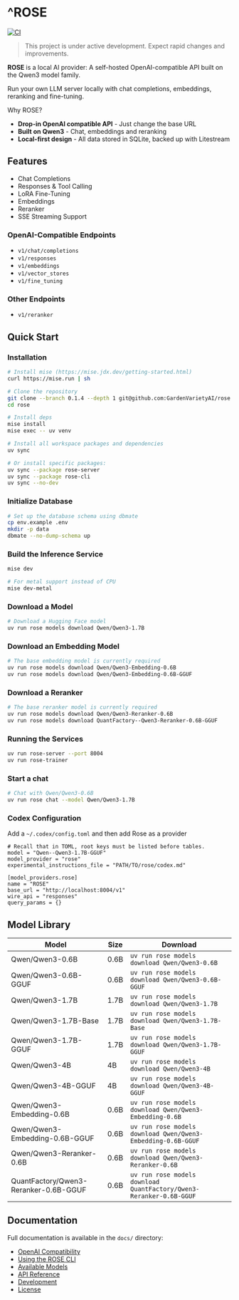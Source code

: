 # ^ROSE

 [![CI](https://github.com/GardenVarietyAI/rose-server/actions/workflows/ci.yml/badge.svg)](https://github.com/GardenVarietyAI/rose-server/actions/workflows/ci.yml)

> This project is under active development. Expect rapid changes and improvements.

**ROSE** is a local AI provider: A self-hosted OpenAI-compatible API built on the Qwen3 model family.

Run your own LLM server locally with chat completions, embeddings, reranking and fine-tuning.

Why ROSE?

- **Drop-in OpenAI compatible API** - Just change the base URL
- **Built on Qwen3** - Chat, embeddings and reranking
- **Local-first design** - All data stored in SQLite, backed up with Litestream

## Features

- Chat Completions
- Responses & Tool Calling
- LoRA Fine-Tuning
- Embeddings
- Reranker
- SSE Streaming Support

### OpenAI-Compatible Endpoints

- `v1/chat/completions`
- `v1/responses`
- `v1/embeddings`
- `v1/vector_stores`
- `v1/fine_tuning`

### Other Endpoints

- `v1/reranker`

## Quick Start

### Installation

```bash
# Install mise (https://mise.jdx.dev/getting-started.html)
curl https://mise.run | sh

# Clone the repository
git clone --branch 0.1.4 --depth 1 git@github.com:GardenVarietyAI/rose.git
cd rose

# Install deps
mise install
mise exec -- uv venv

# Install all workspace packages and dependencies
uv sync

# Or install specific packages:
uv sync --package rose-server
uv sync --package rose-cli
uv sync --no-dev
```

### Initialize Database

```bash
# Set up the database schema using dbmate
cp env.example .env
mkdir -p data
dbmate --no-dump-schema up
```

### Build the Inference Service

```bash
mise dev

# For metal support instead of CPU
mise dev-metal
```

### Download a Model

```bash
# Download a Hugging Face model
uv run rose models download Qwen/Qwen3-1.7B
```

### Download an Embedding Model

```bash
# The base embedding model is currently required
uv run rose models download Qwen/Qwen3-Embedding-0.6B
uv run rose models download Qwen/Qwen3-Embedding-0.6B-GGUF
```

### Download a Reranker

```bash
# The base reranker model is currently required
uv run rose models download Qwen/Qwen3-Reranker-0.6B
uv run rose models download QuantFactory--Qwen3-Reranker-0.6B-GGUF
```

### Running the Services

```bash
uv run rose-server --port 8004
uv run rose-trainer
```

### Start a chat

```bash
# Chat with Qwen/Qwen3-0.6B
uv run rose chat --model Qwen/Qwen3-1.7B
```

### Codex Configuration

Add a `~/.codex/config.toml` and then add Rose as a provider

```
# Recall that in TOML, root keys must be listed before tables.
model = "Qwen--Qwen3-1.7B-GGUF"
model_provider = "rose"
experimental_instructions_file = "PATH/TO/rose/codex.md"

[model_providers.rose]
name = "ROSE"
base_url = "http://localhost:8004/v1"
wire_api = "responses"
query_params = {}
```

## Model Library

| Model                                 | Size | Download                                                            |
| ------------------------------------- | ---- | ------------------------------------------------------------------- |
| Qwen/Qwen3-0.6B                       | 0.6B | `uv run rose models download Qwen/Qwen3-0.6B`                       |
| Qwen/Qwen3-0.6B-GGUF                  | 0.6B | `uv run rose models download Qwen/Qwen3-0.6B-GGUF`                  |
| Qwen/Qwen3-1.7B                       | 1.7B | `uv run rose models download Qwen/Qwen3-1.7B`                       |
| Qwen/Qwen3-1.7B-Base                  | 1.7B | `uv run rose models download Qwen/Qwen3-1.7B-Base`                  |
| Qwen/Qwen3-1.7B-GGUF                  | 1.7B | `uv run rose models download Qwen/Qwen3-1.7B-GGUF`                  |
| Qwen/Qwen3-4B                         | 4B   | `uv run rose models download Qwen/Qwen3-4B`                         |
| Qwen/Qwen3-4B-GGUF                    | 4B   | `uv run rose models download Qwen/Qwen3-4B-GGUF`                    |
| Qwen/Qwen3-Embedding-0.6B             | 0.6B | `uv run rose models download Qwen/Qwen3-Embedding-0.6B`             |
| Qwen/Qwen3-Embedding-0.6B-GGUF        | 0.6B | `uv run rose models download Qwen/Qwen3-Embedding-0.6B-GGUF`        |
| Qwen/Qwen3-Reranker-0.6B              | 0.6B | `uv run rose models download Qwen/Qwen3-Reranker-0.6B`              |
| QuantFactory/Qwen3-Reranker-0.6B-GGUF | 0.6B | `uv run rose models download QuantFactory/Qwen3-Reranker-0.6B-GGUF` |

## Documentation

Full documentation is available in the `docs/` directory:

- [OpenAI Compatibility](docs/openai-compatibility.md)
- [Using the ROSE CLI](docs/using-the-rose-cli.md)
- [Available Models](docs/available-models.md)
- [API Reference](docs/api-reference.md)
- [Development](docs/development.md)
- [License](docs/license.md)
